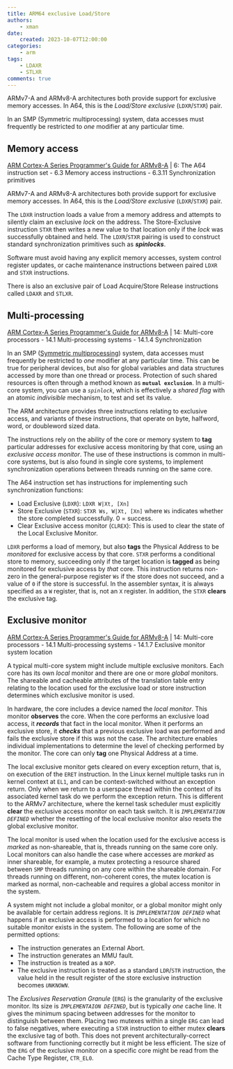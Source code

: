 ```yaml
---
title: ARM64 exclusive Load/Store
authors:
    - xman
date:
    created: 2023-10-07T12:00:00
categories:
    - arm
tags:
    - LDAXR
    - STLXR
comments: true
---
```


ARMv7-A and ARMv8-A architectures both provide support for exclusive memory accesses. In A64, this is the *Load/Store exclusive* (`LDXR`/`STXR`) pair.

In an SMP (Symmetric multiprocessing) system, data accesses must frequently be restricted to *one* modifier at any particular time.

<!-- more -->

## Memory access

[ARM Cortex-A Series Programmer's Guide for ARMv8-A](https://developer.arm.com/documentation/den0024/latest) | 6: The A64 instruction set - 6.3 Memory access instructions - 6.3.11 Synchronization primitives

ARMv7-A and ARMv8-A architectures both provide support for exclusive memory accesses. In A64, this is the *Load/Store exclusive* (`LDXR`/`STXR`) pair.

The `LDXR` instruction loads a value from a memory address and attempts to silently claim an exclusive *lock* on the address. The Store-Exclusive instruction `STXR` then writes a new value to that location only if the *lock* was successfully obtained and held. The `LDXR`/`STXR` pairing is used to construct standard synchronization primitives such as ***spinlocks***.

Software must avoid having any explicit memory accesses, system control register updates, or cache maintenance instructions between paired `LDXR` and `STXR` instructions.

There is also an exclusive pair of Load Acquire/Store Release instructions called `LDAXR` and `STLXR`.

## Multi-processing

[ARM Cortex-A Series Programmer's Guide for ARMv8-A](https://developer.arm.com/documentation/den0024/latest) | 14: Multi-core processors - 14.1 Multi-processing systems - 14.1.4 Synchronization

In an SMP ([Symmetric multiprocessing](https://en.wikipedia.org/wiki/Symmetric_multiprocessing)) system, data accesses must frequently be restricted to *one* modifier at any particular time. This can be true for peripheral devices, but also for global variables and data structures accessed by more than one thread or process. Protection of such shared resources is often through a method known as **`mutual exclusion`**. In a multi-core system, you can use a *`spinlock`*, which is effectively a *shared flag* with an atomic *indivisible* mechanism, to test and set its value.

The ARM architecture provides three instructions relating to exclusive access, and variants of these instructions, that operate on byte, halfword, word, or doubleword sized data.

The instructions rely on the ability of the core or memory system to **tag** particular addresses for exclusive access monitoring by that core, using an *exclusive access monitor*. The use of these instructions is common in multi-core systems, but is also found in single core systems, to implement synchronization operations between threads running on the same core.

The A64 instruction set has instructions for implementing such synchronization functions:

- Load Exclusive (`LDXR`): `LDXR W|Xt, [Xn]`
- Store Exclusive (`STXR`): `STXR Ws, W|Xt, [Xn]` where `Ws` indicates whether the store completed successfully. 0 = success.
- Clear Exclusive access monitor (`CLREX`): This is used to clear the state of the Local Exclusive Monitor.

`LDXR` performs a load of memory, but also **tags** the Physical Address to be *monitored* for exclusive access by that core. `STXR` performs a conditional store to memory, succeeding only if the target location is **tagged** as being monitored for exclusive access by *that* core. This instruction returns non-zero in the general-purpose register `Ws` if the store does not succeed, and a value of `0` if the store is successful. In the assembler syntax, it is always specified as a `W` register, that is, not an `X` register. In addition, the `STXR` **clears** the exclusive tag.

## Exclusive monitor

[ARM Cortex-A Series Programmer's Guide for ARMv8-A](https://developer.arm.com/documentation/den0024/latest) | 14: Multi-core processors - 14.1 Multi-processing systems - 14.1.7 Exclusive monitor system location

A typical multi-core system might include multiple exclusive monitors. Each core has its own *local* monitor and there are one or more *global* monitors. The shareable and cacheable attributes of the translation table entry relating to the location used for the exclusive load or store instruction determines which exclusive monitor is used.

In hardware, the core includes a device named the *local monitor*. This monitor **observes** the core. When the core performs an exclusive load access, it ***records*** that fact in the local monitor. When it performs an exclusive store, it ***checks*** that a previous exclusive load was performed and fails the exclusive store if this was not the case. The architecture enables individual implementations to determine the level of checking performed by the monitor. The core can only **tag** one Physical Address at a time.

The local exclusive monitor gets cleared on every exception return, that is, on execution of the `ERET` instruction. In the Linux kernel multiple tasks run in kernel context at `EL1`, and can be context-switched without an exception return. Only when we return to a userspace thread within the context of its associated kernel task do we perform the exception return. This is different to the ARMv7 architecture, where the kernel task scheduler must explicitly **clear** the exclusive access monitor on each task switch. It is *`IMPLEMENTATION DEFINED`* whether the resetting of the local exclusive monitor also resets the global exclusive monitor.

The local monitor is used when the location used for the exclusive access is *marked* as non-shareable, that is, threads running on the same core only. Local monitors can also handle the case where accesses are *marked* as inner shareable, for example, a mutex protecting a resource shared between `SMP` threads running on any core within the shareable domain. For threads running on different, non-coherent cores, the mutex location is marked as normal, non-cacheable and requires a global access monitor in the system.

A system might not include a global monitor, or a global monitor might only be available for certain address regions. It is *`IMPLEMENTATION DEFINED`* what happens if an exclusive access is performed to a location for which no suitable monitor exists in the system. The following are some of the permitted options:

- The instruction generates an External Abort.
- The instruction generates an MMU fault.
- The instruction is treated as a `NOP`.
- The exclusive instruction is treated as a standard `LDR`/`STR` instruction, the value held in the result register of the store exclusive instruction becomes *`UNKNOWN`*.

The *Exclusives Reservation Granule* (`ERG`) is the granularity of the exclusive monitor. Its size is *`IMPLEMENTAION DEFINED`*, but is typically *one* cache line. It gives the minimum spacing between addresses for the monitor to distinguish between them. Placing two mutexes within a single `ERG` can lead to false negatives, where executing a `STXR` instruction to either mutex **clears** the exclusive tag of both. This does not prevent architecturally-correct software from functioning correctly but it might be less efficient. The size of the `ERG` of the exclusive monitor on a specific core might be read from the Cache Type Register, `CTR_EL0`.
